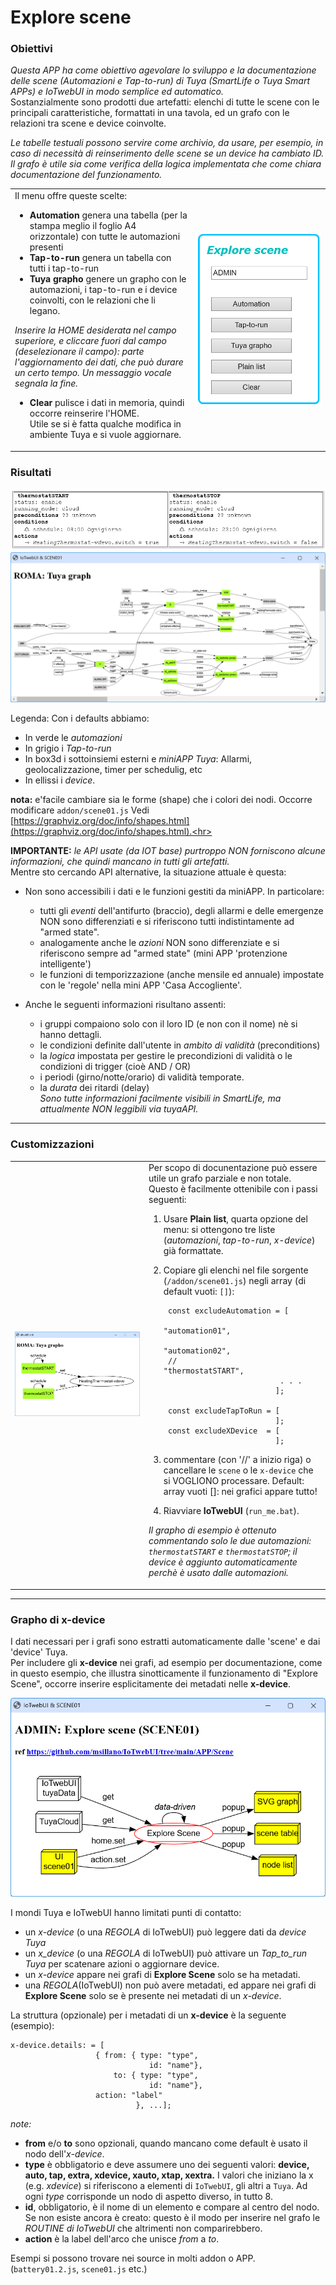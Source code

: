 # Explore scene

### Obiettivi
_Questa APP ha come obiettivo agevolare lo sviluppo e la documentazione delle scene (Automazioni e Tap-to-run) di Tuya (SmartLife o Tuya Smart APPs) e IoTwebUI in modo semplice ed automatico._ <br>
Sostanzialmente sono prodotti due artefatti: elenchi di tutte le scene con le principali caratteristiche, formattati in una tavola, ed un grafo con le relazioni tra  scene e device coinvolte.

_Le tabelle testuali possono servire come archivio, da usare, per esempio, in caso di necessità di reinserimento delle scene se un device ha cambiato ID._ <br>
_Il grafo è utile sia come verifica della logica implementata che come chiara documentazione del funzionamento._
 

<table width = "100%"><tr><td>
Il menu offre queste scelte:
 
* **Automation** genera una tabella (per la stampa meglio il foglio A4 orizzontale) con tutte le automazioni presenti 
* **Tap-to-run** genera un tabella con tutti i tap-to-run
* **Tuya grapho** genere un grapho con le automazioni, i tap-to-run e i device coinvolti, con le relazioni che li legano.

_Inserire la HOME desiderata nel campo superiore, e cliccare fuori dal campo (deselezionare il campo): parte l'aggiornamento dei dati, che può durare un certo tempo. Un messaggio vocale segnala la fine._

* **Clear** pulisce i dati in memoria, quindi occorre reinserire l'HOME. <br>
 Utile se si è fatta qualche modifica in ambiente Tuya e si vuole aggiornare.
</td><td   width="200pt">
<img src= "https://github.com/msillano/IoTwebUI/blob/main/pics/scene01d.png?raw=true">
</td></tr></table>

### Risultati

![](https://github.com/msillano/IoTwebUI/blob/main/pics/Scene01b.png?raw=true)
![](https://github.com/msillano/IoTwebUI/blob/main/pics/scene01a.png?raw=true)


Legenda: Con i defaults abbiamo:

   * In verde le _automazioni_
   * In grigio i _Tap-to-run_
   * In box3d i sottoinsiemi esterni e _miniAPP Tuya_: Allarmi, geolocalizzazione, timer per schedulig, etc
   * In ellissi i _device_.

**nota:** e'facile cambiare sia le forme (shape) che i colori dei nodi. Occorre modificare `addon/scene01.js`
  Vedi [https://graphviz.org/doc/info/shapes.html](https://graphviz.org/doc/info/shapes.html).<hr>
 
**IMPORTANTE:**  _le API usate (da IOT base) purtroppo NON forniscono alcune informazioni, che quindi mancano in tutti gli artefatti._ <br> Mentre sto cercando API alternative, la situazione attuale è questa:

   * Non sono accessibili i dati e le funzioni gestiti da miniAPP. In particolare:
      * tutti gli _eventi_ dell'antifurto (braccio), degli allarmi e delle emergenze NON sono differenziati e si riferiscono tutti indistintamente ad "armed state".
      * analogamente anche le _azioni_ NON sono differenziate e si riferiscono sempre ad "armed state" (mini APP 'protenzione intelligente')
      * le funzioni di temporizzazione (anche mensile ed annuale) impostate con le 'regole' nella mini APP 'Casa Accogliente'.

  * Anche le seguenti informazioni risultano assenti:
      * i gruppi compaiono solo con il loro ID (e  non con il nome) nè si hanno dettagli.
      * le condizioni definite dall'utente in _ambito di validità_ (preconditions)
      * la _logica_ impostata  per gestire le precondizioni di validità o le condizioni di trigger (cioè AND / OR)
      * i periodi (girno/notte/orario) di validità temporate.
      * la _durata_ dei ritardi (delay)<br>
_Sono tutte informazioni facilmente visibili in SmartLife, ma attualmente NON leggibili via tuyaAPI._

<hr>

### Customizzazioni

<table width = "100%"><tr><td width="200pt">
<img src="https://github.com/msillano/IoTwebUI/blob/main/pics/scene01c.png?raw=true">
</td><td>
Per scopo di docunentazione può essere utile un grafo parziale e non totale.
Questo è facilmente ottenibile con i passi seguenti:

1. Usare **Plain list**, quarta opzione del menu: si ottengono tre liste (_automazioni_, _tap-to-run_, _x-device_) già formattate.
2. Copiare gli elenchi nel file  sorgente (`/addon/scene01.js`) negli array (di default vuoti: `[]`):

        const excludeAutomation = [
                                 "automation01",
                                 "automation02",
        //                       "thermostatSTART",
                                 . . . 
                                ];

        const excludeTapToRun = [
                                ];
        const excludeXDevice  = [
                                ];

4. commentare (con '//' a inizio riga) o cancellare le `scene` o le `x-device` che si VOGLIONO processare.
Default: array vuoti []: nei grafici appare tutto!
5. Riavviare **IoTwebUI** (`run_me.bat`).
   
_Il grapho di esempio è ottenuto commentando solo le due automazioni: `thermostatSTART` e `thermostatSTOP`; il device è aggiunto automaticamente perchè è usato dalle automazioni._

</td></tr></table>
<hr>

### Grapho di x-device

I dati necessari per i grafi sono estratti automaticamente dalle 'scene' e dai 'device' Tuya.<br> 
Per includere gli **x-device** nei grafi, ad esempio per documentazione, come in questo esempio, che illustra sinotticamente il funzionamento di "Explore Scene", occorre inserire esplicitamente dei metadati nelle **x-device**. 

![](https://github.com/msillano/IoTwebUI/blob/main/pics/Screenshot%202024-12-27%20194833.png?raw=true)

I mondi Tuya e IoTwebUI hanno limitati punti di contatto:

* un _x-device_ (o una _REGOLA_ di IoTwebUI) può leggere dati da _device Tuya_
* un _x_device_ (o una _REGOLA_ di IoTwebUI) può attivare un _Tap_to_run Tuya_ per scatenare azioni o aggiornare device.
* un _x-device_ appare nei grafi di **Explore Scene** solo se ha metadati. 
* una _REGOLA_(IoTwebUI) non può avere metadati, ed appare nei grafi di **Explore Scene** solo se è presente nei metadati di un _x-device_.

La struttura (opzionale) per i metadati di un **x-device** è la seguente (esempio):
```
x-device.details: = [
                   { from: { type: "type",
                               id: "name"},
                       to: { type: "type",
                               id: "name"},
                   action: "label" 
		    	            }, ...];
```

_note:_
* **from** e/o **to** sono opzionali, quando mancano come default è usato il nodo dell'_x-device_.
* **type** è obbligatorio e deve assumere uno dei seguenti valori:  **device, auto, tap, extra, xdevice, xauto, xtap, xextra.** I valori che iniziano la x (e.g. _xdevice_) si riferiscono a elementi di `IoTwebUI`, gli altri a `Tuya`. Ad ogni _type_ corrisponde un nodo di aspetto diverso, in tutto 8.
* **id**, obbligatorio, è il nome di un elemento e compare al centro del nodo. Se non esiste ancora è creato: questo è il modo per inserire nel grafo le _ROUTINE di_ _IoTwebUI_ che altrimenti non comparirebbero.
* **action** è la label dell'arco che unisce _from_ a _to_.

Esempi si possono trovare nei source in molti addon o APP. (`battery01.2.js`, `scene01.js` etc.)
